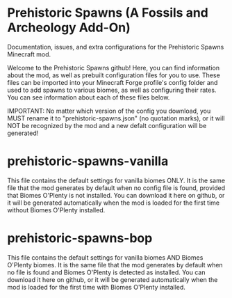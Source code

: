 # Prehistoric Spawns (A Fossils and Archeology Add-On)
Documentation, issues, and extra configurations for the Prehistoric Spawns Minecraft mod.

Welcome to the Prehistoric Spawns github!  Here, you can find information about the mod, as well as prebuilt configuration files for you to use.  These files can be imported into your Minecraft Forge profile's config folder and used to add spawns to various biomes, as well as configuring their rates.  You can see information about each of these files below.

IMPORTANT: No matter which version of the config you download, you MUST rename it to "prehistoric-spawns.json" (no quotation marks), or it will NOT be recognized by the mod and a new defalt configuration will be generated!

# prehistoric-spawns-vanilla
This file contains the default settings for vanilla biomes ONLY.  It is the same file that the mod generates by default when no config file is found, provided that Biomes O'Plenty is not installed.  You can download it here on github, or it will be generated automatically when the mod is loaded for the first time without Biomes O'Plenty installed.

# prehistoric-spawns-bop
This file contains the default settings for vanilla biomes AND Biomes O'Plenty biomes.  It is the same file that the mod generates by default when no file is found and Biomes O'Plenty is detected as installed.  You can download it here on github, or it will be generated automatically when the mod is loaded for the first time with Biomes O'Plenty installed.
